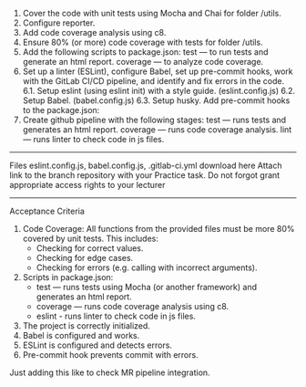 1. Cover the code with unit tests using Mocha and Chai for folder /utils.
2. Configure reporter.
3. Add code coverage analysis using c8.
4. Ensure 80% (or more) code coverage with tests for folder /utils.
5. Add the following scripts to package.json:
   test — to run tests and generate an html report.
   coverage — to analyze code coverage.
6. Set up a linter (ESLint), configure Babel, set up pre-commit hooks, work with the GitLab CI/CD pipeline, and identify and fix errors in the code. 
   6.1. Setup eslint (using eslint init) with a style guide.  (eslint.config.js)
   6.2. Setup Babel. (babel.config.js)
   6.3. Setup husky. Add pre-commit hooks to the package.json:
7. Create github pipeline with the following stages:
   test — runs tests and generates an html report.
   coverage — runs code coverage analysis.
   lint — runs linter to check code in js files.

---

Files eslint.config.js, babel.config.js, .gitlab-ci.yml download here
Attach link to the branch repository with your Practice task. Do not forgot grant appropriate access rights to your lecturer

---

Acceptance Criteria
1. Code Coverage: All functions from the provided files must be more 80% covered by unit tests. This includes:
   - Checking for correct values.
   - Checking for edge cases.
   - Checking for errors (e.g. calling with incorrect arguments).
2. Scripts in package.json:
   - test — runs tests using Mocha (or another framework) and generates an html report.
   - coverage — runs code coverage analysis using c8.
   - eslint - runs linter to check code in js files.
3. The project is correctly initialized.
4. Babel is configured and works.
5. ESLint is configured and detects errors.
6. Pre-commit hook prevents commit with errors.

Just adding this like to check MR pipeline integration.
